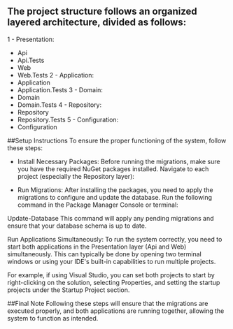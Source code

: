 ## The project structure follows an organized layered architecture, divided as follows:

1 - Presentation:
- Api
- Api.Tests
- Web
- Web.Tests
2 - Application:
- Application
- Application.Tests
3 - Domain:
- Domain
- Domain.Tests
4 - Repository:
- Repository
- Repository.Tests
5 - Configuration:
- Configuration

##Setup Instructions
To ensure the proper functioning of the system, follow these steps:

- Install Necessary Packages:
Before running the migrations, make sure you have the required NuGet packages installed. Navigate to each project (especially the Repository layer):

- Run Migrations:
After installing the packages, you need to apply the migrations to configure and update the database. Run the following command in the Package Manager Console or terminal:

Update-Database
This command will apply any pending migrations and ensure that your database schema is up to date.

Run Applications Simultaneously:
To run the system correctly, you need to start both applications in the Presentation layer (Api and Web) simultaneously. This can typically be done by opening two terminal windows or using your IDE's built-in capabilities to run multiple projects.

For example, if using Visual Studio, you can set both projects to start by right-clicking on the solution, selecting Properties, and setting the startup projects under the Startup Project section.

##Final Note
Following these steps will ensure that the migrations are executed properly, and both applications are running together, allowing the system to function as intended.

